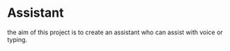 # Assistant
the aim of this project is to create an assistant who can assist with voice or typing. 
